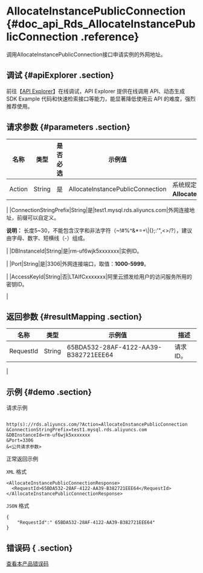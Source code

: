 # AllocateInstancePublicConnection {#doc_api_Rds_AllocateInstancePublicConnection .reference}

调用AllocateInstancePublicConnection接口申请实例的外网地址。

## 调试 {#apiExplorer .section}

前往【[API Explorer](https://api.aliyun.com/#product=Rds&api=AllocateInstancePublicConnection)】在线调试，API Explorer 提供在线调用 API、动态生成 SDK Example 代码和快速检索接口等能力，能显著降低使用云 API 的难度，强烈推荐使用。

## 请求参数 {#parameters .section}

|名称|类型|是否必选|示例值|描述|
|--|--|----|---|--|
|Action|String|是|AllocateInstancePublicConnection|系统规定参数，取值：**AllocateInstancePublicConnection**。

 |
|ConnectionStringPrefix|String|是|test1.mysql.rds.aliyuncs.com|外网连接地址，前缀可以自定义。

 **说明：** 长度5~30，不能包含汉字和非法字符（~!\#%^&\*=+\\|\{\};:'",<\>/?），建议由字母、数字、短横线（-）组成。

 |
|DBInstanceId|String|是|rm-uf6wjk5xxxxxxx|实例ID。

 |
|Port|String|是|3306|外网连接端口，取值：**1000-5999**。

 |
|AccessKeyId|String|否|LTAIfCxxxxxxx|阿里云颁发给用户的访问服务所用的密钥ID。

 |

## 返回参数 {#resultMapping .section}

|名称|类型|示例值|描述|
|--|--|---|--|
|RequestId|String|65BDA532-28AF-4122-AA39-B382721EEE64|请求ID。

 |

## 示例 {#demo .section}

请求示例

``` {#request_demo}

http(s)://rds.aliyuncs.com/?Action=AllocateInstancePublicConnection
&ConnectionStringPrefix=test1.mysql.rds.aliyuncs.com
&DBInstanceId=rm-uf6wjk5xxxxxxx
&Port=3306
&<公共请求参数>

```

正常返回示例

`XML` 格式

``` {#xml_return_success_demo}
<AllocateInstancePublicConnectionResponse>
  <RequestId>65BDA532-28AF-4122-AA39-B382721EEE64</RequestId>
</AllocateInstancePublicConnectionResponse>

```

`JSON` 格式

``` {#json_return_success_demo}
{
	"RequestId":" 65BDA532-28AF-4122-AA39-B382721EEE64"
}
```

## 错误码 { .section}

[查看本产品错误码](https://error-center.aliyun.com/status/product/Rds)

